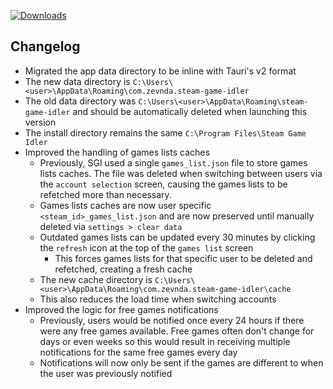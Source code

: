 [![Downloads](https://img.shields.io/github/downloads/zevnda/steam-game-idler/1.8.1/total?style=for-the-badge&logo=github&color=137eb5)](https://github.com/zevnda/steam-game-idler/releases/download/1.8.1/Steam.Game.Idler_1.8.1_x64-setup.exe)

## Changelog
- Migrated the app data directory to be inline with Tauri's v2 format
- The new data directory is `C:\Users\<user>\AppData\Roaming\com.zevnda.steam-game-idler`
- The old data directory was `C:\Users\<user>\AppData\Roaming\steam-game-idler` and should be automatically deleted when launching this version
- The install directory remains the same `C:\Program Files\Steam Game Idler`
- Improved the handling of games lists caches
  - Previously, SGI used a single `games_list.json` file to store games lists caches. The file was deleted when switching between users via the `account selection` screen, causing the games lists to be refetched more than necessary.
  - Games lists caches are now user specific `<steam_id>_games_list.json` and are now preserved until manually deleted via `settings > clear data`
  - Outdated games lists can be updated every 30 minutes by clicking the `refresh` icon at the top of the `games list` screen
    - This forces games lists for that specific user to be deleted and refetched, creating a fresh cache
  - The new cache directory is `C:\Users\<user>\AppData\Roaming\com.zevnda.steam-game-idler\cache`
  - This also reduces the load time when switching accounts
- Improved the logic for free games notifications
  - Previously, users would be notified once every 24 hours if there were any free games available. Free games often don't change for days or even weeks so this would result in receiving multiple notifications for the same free games every day
  - Notifications will now only be sent if the games are different to when the user was previously notified